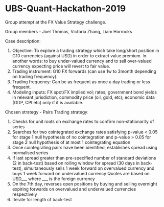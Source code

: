 # UBS-Quant-Hackathon-2019
Group attempt at the FX Value Strategy challenge.

Group members - Joel Thomas, Victoria Zhang, Liam Horrocks

Case description:
1) Objective: To explore a trading strategy which take long/short position in G10 currencies (against USD) in order to extract value premium. In another words: to buy under-valued currency and to sell over-valued currency expecting price will revert to fair value.
2) Trading instrument: G10 FX forwards (can use 1w to 3month depending on trading frequency).
3) Trading frequency: Can be as frequent as once a day trading or less frequent.
4) Modeling inputs: FX spot/FX implied vol; rates; government bond yields in relevant jurisdiction, commodity price (oil, gold, etc); economic data (GDP, CPI etc) only if it is available.

Chosen strategy - Pairs Trading strategy:
1) Checks for unit roots on exchange rates to confirm non-stationarity of series
2) Searches for two cointegrated exchange rates satisfying p-value < 0.05 for stage 1 null hypothesis of no cointegration and p-value > 0.05 for stage 2 null hypothesis of at most 1 cointegrating equation
3) Once cointegrating pairs have been identified, establishes spread using normalised series
4) If last spread greater than pre-specified number of standard deviations (2 in back-test) based on rolling window for spread (30 days in back-test), simultaneously sells 1 week forward on overvalued currency and buys 1 week forward on undervalued currency
  Quotes are based on USD___ where ___ is the foreign currency
5) On the 7th day, reverses open positions by buying and selling overnight expiring forwards on overvalued and undervalued currencies respectively
6) Iterate for length of back-test
